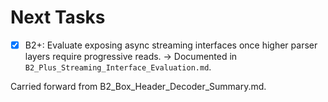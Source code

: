 # Next Tasks

- [x] B2+: Evaluate exposing async streaming interfaces once higher parser layers require progressive reads. → Documented in `B2_Plus_Streaming_Interface_Evaluation.md`.

Carried forward from B2_Box_Header_Decoder_Summary.md.
